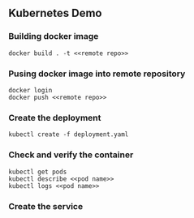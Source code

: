 ## Kubernetes Demo

### Building docker image
```
docker build . -t <<remote repo>>
``` 

### Pusing docker image into remote repository
```
docker login
docker push <<remote repo>>
```

### Create the deployment
```
kubectl create -f deployment.yaml
```

### Check and verify the container
```
kubectl get pods 
kubectl describe <<pod name>>
kubectl logs <<pod name>>
```

### Create the service
```

```
